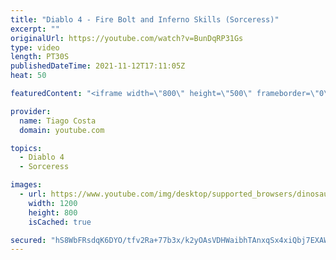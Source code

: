```yaml
---
title: "Diablo 4 - Fire Bolt and Inferno Skills (Sorceress)"
excerpt: ""
originalUrl: https://youtube.com/watch?v=BunDqRP31Gs
type: video
length: PT30S
publishedDateTime: 2021-11-12T17:11:05Z
heat: 50

featuredContent: "<iframe width=\"800\" height=\"500\" frameborder=\"0\" src=\"https://www.youtube.com/embed/BunDqRP31Gs\" allow=\"accelerometer; autoplay; encrypted-media; gyroscope; picture-in-picture\" allowfullscreen></iframe>"

provider:
  name: Tiago Costa
  domain: youtube.com

topics:
  - Diablo 4
  - Sorceress

images:
  - url: https://www.youtube.com/img/desktop/supported_browsers/dinosaur.png
    width: 1200
    height: 800
    isCached: true

secured: "hS8WbFRsdqK6DYO/tfv2Ra+77b3x/k2yOAsVDHWaibhTAnxqSx4xiQbj7EXAWlwlT9xC7TQ8iEFP/Y2Exnxc5kcpG4vnHkducfN0vwRiKn+D5XrDzuE2Y8NAEK63mCPa7w2AMviC2s73Ite+BuzqcaJUNZ3paX093VMweZx9uz3uWl1qg7IVOs9s3VgbyPgBVkFXA8F2dQA6meR8QIghTevRmwzeB/8p1Q1hd+GOXnb9kKQrXvZoS2oU+8bfhgtBR6zuTGH17rV4oF+poD2JIjEjp7njE6K9TxqCnH6irzAcBhPwWnzZbz5asqrj9Bd2S/BQlXx8ajIiihfpoy4twSXG225lC5s2I3a8pMKq80zVbYQPbvFLUSDuPZ8zstiIb/MPkcPFnay2TYnRc5pwIbXjPtD+4FNuKff4XJXqO7g=;0RjABEhJyJlAhLext7+zTA=="
---
```


